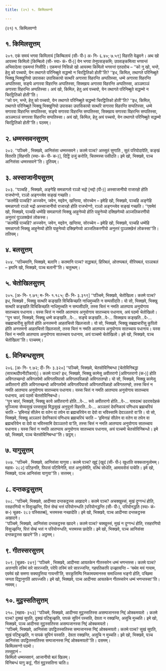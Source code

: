 ```yaml
---
title: (२१) १. किमिलवग्गो

---
```

(२१) १. किमिलवग्गो  


## १. किमिलसुत्तम्

२०१. एकं समयं भगवा किमिलायं [किम्बिलायं (सी॰ पी॰) अ॰ नि॰ ६.४०; ७.५९] विहरति वेळुवने। अथ खो आयस्मा किमिलो [किम्बिलो (सी॰ स्या॰ कं॰ पी॰)] येन भगवा तेनुपसङ्कमि; उपसङ्कमित्वा भगवन्तं अभिवादेत्वा एकमन्तं निसीदि। एकमन्तं निसिन्नो खो आयस्मा किमिलो भगवन्तं एतदवोच – ‘‘को नु खो, भन्ते, हेतु को पच्चयो, येन तथागते परिनिब्बुते सद्धम्मो न चिरट्ठितिको होती’’ति? ‘‘इध, किमिल, तथागते परिनिब्बुते भिक्खू भिक्खुनियो उपासका उपासिकायो सत्थरि अगारवा विहरन्ति अप्पतिस्सा, धम्मे अगारवा विहरन्ति अप्पतिस्सा, सङ्घे अगारवा विहरन्ति अप्पतिस्सा, सिक्खाय अगारवा विहरन्ति अप्पतिस्सा, अञ्ञमञ्ञं अगारवा विहरन्ति अप्पतिस्सा। अयं खो, किमिल, हेतु अयं पच्चयो, येन तथागते परिनिब्बुते सद्धम्मो न चिरट्ठितिको होती’’ति।  
‘‘को पन, भन्ते, हेतु को पच्चयो, येन तथागते परिनिब्बुते सद्धम्मो चिरट्ठितिको होती’’ति? ‘‘इध, किमिल, तथागते परिनिब्बुते भिक्खू भिक्खुनियो उपासका उपासिकायो सत्थरि सगारवा विहरन्ति सप्पतिस्सा, धम्मे सगारवा विहरन्ति सप्पतिस्सा, सङ्घे सगारवा विहरन्ति सप्पतिस्सा, सिक्खाय सगारवा विहरन्ति सप्पतिस्सा, अञ्ञमञ्ञं सगारवा विहरन्ति सप्पतिस्सा। अयं खो, किमिल, हेतु अयं पच्चयो, येन तथागते परिनिब्बुते सद्धम्मो चिरट्ठितिको होती’’ति। पठमम्।  


## २. धम्मस्सवनसुत्तम्

२०२. ‘‘पञ्चिमे , भिक्खवे, आनिसंसा धम्मस्सवने। कतमे पञ्च? अस्सुतं सुणाति , सुतं परियोदापेति, कङ्खं वितरति [विहनति (स्या॰ कं॰ पी॰ क॰)], दिट्ठिं उजुं करोति, चित्तमस्स पसीदति। इमे खो, भिक्खवे, पञ्च आनिसंसा धम्मस्सवने’’ति। दुतियम्।  


## ३. अस्साजानीयसुत्तम्

२०३. ‘‘पञ्चहि , भिक्खवे, अङ्गेहि समन्नागतो रञ्ञो भद्रो [भद्दो (पी॰)] अस्साजानीयो राजारहो होति राजभोग्गो, रञ्ञो अङ्गन्त्वेव सङ्खं गच्छति।  
‘‘कतमेहि पञ्चहि? अज्जवेन, जवेन, मद्दवेन, खन्तिया, सोरच्चेन – इमेहि खो, भिक्खवे, पञ्चहि अङ्गेहि समन्नागतो रञ्ञो भद्रो अस्साजानीयो राजारहो होति राजभोग्गो, रञ्ञो अङ्गन्त्वेव सङ्खं गच्छति। ‘‘एवमेवं खो, भिक्खवे, पञ्चहि धम्मेहि समन्नागतो भिक्खु आहुनेय्यो होति पाहुनेय्यो दक्खिणेय्यो अञ्जलिकरणीयो अनुत्तरं पुञ्ञक्खेत्तं लोकस्स।  
‘‘कतमेहि पञ्चहि? अज्जवेन, जवेन, मद्दवेन, खन्तिया, सोरच्चेन – इमेहि खो, भिक्खवे, पञ्चहि धम्मेहि समन्नागतो भिक्खु आहुनेय्यो होति पाहुनेय्यो दक्खिणेय्यो अञ्जलिकरणीयो अनुत्तरं पुञ्ञक्खेत्तं लोकस्सा’’ति। ततियम्।  


## ४. बलसुत्तम्

२०४. ‘‘पञ्चिमानि, भिक्खवे, बलानि। कतमानि पञ्च? सद्धाबलं, हिरिबलं, ओत्तप्पबलं, वीरियबलं, पञ्ञाबलं – इमानि खो, भिक्खवे, पञ्च बलानी’’ति। चतुत्थम्।  


## ५. चेतोखिलसुत्तम्

२०५. [अ॰ नि॰ ९.७१; म॰ नि॰ १.१८५; दी॰ नि॰ ३.३१९] ‘‘पञ्चिमे, भिक्खवे, चेतोखिला। कतमे पञ्च? इध, भिक्खवे , भिक्खु सत्थरि कङ्खति विचिकिच्छति नाधिमुच्चति न सम्पसीदति। यो सो, भिक्खवे, भिक्खु सत्थरि कङ्खति विचिकिच्छति नाधिमुच्चति न सम्पसीदति, तस्स चित्तं न नमति आतप्पाय अनुयोगाय सातच्चाय पधानाय। यस्स चित्तं न नमति आतप्पाय अनुयोगाय सातच्चाय पधानाय, अयं पठमो चेतोखिलो।  
‘‘पुन चपरं, भिक्खवे, भिक्खु धम्मे कङ्खति…पे॰… सङ्घे कङ्खति…पे॰… सिक्खाय कङ्खति…पे॰… सब्रह्मचारीसु कुपितो होति अनत्तमनो आहतचित्तो खिलजातो। यो सो, भिक्खवे, भिक्खु सब्रह्मचारीसु कुपितो होति अनत्तमनो आहतचित्तो खिलजातो, तस्स चित्तं न नमति आतप्पाय अनुयोगाय सातच्चाय पधानाय। यस्स चित्तं न नमति आतप्पाय अनुयोगाय सातच्चाय पधानाय, अयं पञ्चमो चेतोखिलो। इमे खो, भिक्खवे, पञ्च चेतोखिला’’ति। पञ्चमम्।  


## ६. विनिबन्धसुत्तम्

२०६. [अ॰ नि॰ ९.७२; दी॰ नि॰ ३.३२०] ‘‘पञ्चिमे, भिक्खवे, चेतसोविनिबन्धा [चेतोविनिबद्धा (सारत्थदीपनीटीकायं)]। कतमे पञ्च? इध, भिक्खवे, भिक्खु कामेसु अवीतरागो [अविगतरागो (क॰)] होति अविगतच्छन्दो अविगतपेमो अविगतपिपासो अविगतपरिळाहो अविगततण्हो। यो सो, भिक्खवे, भिक्खु कामेसु अवीतरागो होति अविगतच्छन्दो अविगतपेमो अविगतपिपासो अविगतपरिळाहो अविगततण्हो, तस्स चित्तं न नमति आतप्पाय अनुयोगाय सातच्चाय पधानाय। यस्स चित्तं न नमति आतप्पाय अनुयोगाय सातच्चाय पधानाय, अयं पठमो चेतसोविनिबन्धो।  
‘‘पुन चपरं, भिक्खवे, भिक्खु काये अवीतरागो होति…पे॰… रूपे अवीतरागो होति…पे॰… यावदत्थं उदरावदेहकं भुञ्जित्वा सेय्यसुखं पस्ससुखं मिद्धसुखं अनुयुत्तो विहरति…पे॰… अञ्ञतरं देवनिकायं पणिधाय ब्रह्मचरियं चरति – ‘इमिनाहं सीलेन वा वतेन वा तपेन वा ब्रह्मचरियेन वा देवो वा भविस्सामि देवञ्ञतरो वा’ति। यो सो, भिक्खवे, भिक्खु अञ्ञतरं देवनिकायं पणिधाय ब्रह्मचरियं चरति – ‘इमिनाहं सीलेन वा वतेन वा तपेन वा ब्रह्मचरियेन वा देवो वा भविस्सामि देवञ्ञतरो वा’ति, तस्स चित्तं न नमति आतप्पाय अनुयोगाय सातच्चाय पधानाय। यस्स चित्तं न नमति आतप्पाय अनुयोगाय सातच्चाय पधानाय, अयं पञ्चमो चेतसोविनिबन्धो। इमे खो, भिक्खवे, पञ्च चेतसोविनिबन्धा’’ति। छट्ठम्।  


## ७. यागुसुत्तम्

२०७. ‘‘पञ्चिमे , भिक्खवे, आनिसंसा यागुया। कतमे पञ्च? खुद्दं [खुदं (सी॰ पी॰) खुधाति सक्कतानुलोमम्। महाव॰ २८२] पटिहनति, पिपासं पटिविनेति, वातं अनुलोमेति, वत्थिं सोधेति, आमावसेसं पाचेति। इमे खो, भिक्खवे, पञ्च आनिसंसा यागुया’’ति। सत्तमम्।  


## ८. दन्तकट्ठसुत्तम्

२०८. ‘‘पञ्चिमे, भिक्खवे, आदीनवा दन्तकट्ठस्स अखादने। कतमे पञ्च? अचक्खुस्सं, मुखं दुग्गन्धं होति, रसहरणियो न विसुज्झन्ति, पित्तं सेम्हं भत्तं परियोनन्धति [परियोनद्धन्ति (सी॰ पी॰), परियोनद्धति (स्या॰ कं॰ क॰) चूळव॰ २८२ पस्सितब्बं], भत्तमस्स नच्छादेति। इमे खो, भिक्खवे, पञ्च आदीनवा दन्तकट्ठस्स अखादने।  
‘‘पञ्चिमे, भिक्खवे, आनिसंसा दन्तकट्ठस्स खादने। कतमे पञ्च? चक्खुस्सं, मुखं न दुग्गन्धं होति, रसहरणियो विसुज्झन्ति, पित्तं सेम्हं भत्तं न परियोनन्धति, भत्तमस्स छादेति। इमे खो, भिक्खवे, पञ्च आनिसंसा दन्तकट्ठस्स खादने’’ति। अट्ठमम्।  


## ९. गीतस्सरसुत्तम्

२०९. [चूळव॰ २४९] ‘‘पञ्चिमे , भिक्खवे, आदीनवा आयतकेन गीतस्सरेन धम्मं भणन्तस्स। कतमे पञ्च? अत्तनापि तस्मिं सरे सारज्जति, परेपि तस्मिं सरे सारज्जन्ति, गहपतिकापि उज्झायन्ति – ‘यथेव मयं गायाम, एवमेवं खो समणा सक्यपुत्तिया गायन्ती’ति, सरकुत्तिम्पि निकामयमानस्स समाधिस्स भङ्गो होति, पच्छिमा जनता दिट्ठानुगतिं आपज्जति। इमे खो, भिक्खवे, पञ्च आदीनवा आयतकेन गीतस्सरेन धम्मं भणन्तस्सा’’ति। नवमम्।  


## १०. मुट्ठस्सतिसुत्तम्

२१०. [महाव॰ ३५३] ‘‘पञ्चिमे, भिक्खवे, आदीनवा मुट्ठस्सतिस्स असम्पजानस्स निद्दं ओक्कमयतो । कतमे पञ्च? दुक्खं सुपति, दुक्खं पटिबुज्झति, पापकं सुपिनं पस्सति, देवता न रक्खन्ति, असुचि मुच्चति। इमे खो, भिक्खवे, पञ्च आदीनवा मुट्ठस्सतिस्स असम्पजानस्स निद्दं ओक्कमयतो।  
‘‘पञ्चिमे, भिक्खवे, आनिसंसा उपट्ठितस्सतिस्स सम्पजानस्स निद्दं ओक्कमयतो। कतमे पञ्च? सुखं सुपति, सुखं पटिबुज्झति, न पापकं सुपिनं पस्सति , देवता रक्खन्ति, असुचि न मुच्चति। इमे खो, भिक्खवे, पञ्च आनिसंसा उपट्ठितस्सतिस्स सम्पजानस्स निद्दं ओक्कमयतो’’ति। दसमम्।  
किमिलवग्गो पठमो।  
तस्सुद्दानं –  
किमिलो धम्मस्सवनं, आजानीयो बलं खिलम्।  
विनिबन्धं यागु कट्ठं, गीतं मुट्ठस्सतिना चाति॥  